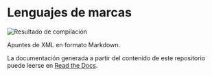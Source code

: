 # Lenguajes de marcas

![Resultado de compilación](https://readthedocs.org/projects/lm-xml-apuntes/badge/?version=latest)

Apuntes de XML en formato Markdown.

La documentación generada a partir del contenido de este repositorio puede leerse en [Read the Docs](https://lm-xml-apuntes.readthedocs.io/es/latest/).
